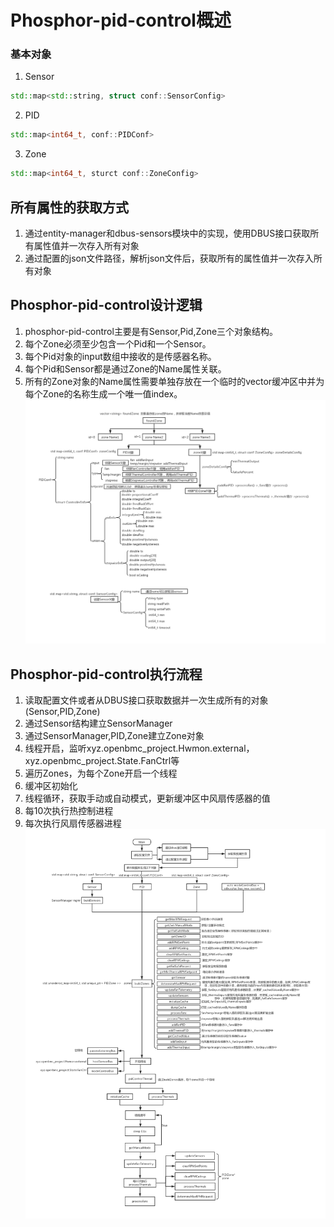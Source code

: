 # Phosphor-pid-control概述

### 基本对象
1. Sensor
```c++
std::map<std::string, struct conf::SensorConfig>
```
2. PID
```c++
std::map<int64_t, conf::PIDConf>
```
3. Zone
```c++
std::map<int64_t, sturct conf::ZoneConfig>
```  
## 所有属性的获取方式
1. 通过entity-manager和dbus-sensors模块中的实现，使用DBUS接口获取所有属性值并一次存入所有对象  
2. 通过配置的json文件路径，解析json文件后，获取所有的属性值并一次存入所有对象  
## Phosphor-pid-control设计逻辑
1. phosphor-pid-control主要是有Sensor,Pid,Zone三个对象结构。  
2. 每个Zone必须至少包含一个Pid和一个Sensor。  
3. 每个Pid对象的input数组中接收的是传感器名称。  
4. 每个Pid和Sensor都是通过Zone的Name属性关联。  
5. 所有的Zone对象的Name属性需要单独存放在一个临时的vector缓冲区中并为每个Zone的名称生成一个唯一值index。
![phosphor-pid-control-1](img/phosphor-pid-control-1.jpg)
## Phosphor-pid-control执行流程
1. 读取配置文件或者从DBUS接口获取数据并一次生成所有的对象(Sensor,PID,Zone)  
2. 通过Sensor结构建立SensorManager  
3. 通过SensorManager,PID,Zone建立Zone对象  
4. 线程开启，监听xyz.openbmc_project.Hwmon.external，xyz.openbmc_project.State.FanCtrl等  
5. 遍历Zones，为每个Zone开启一个线程  
6. 缓冲区初始化  
7. 线程循环，获取手动或自动模式，更新缓冲区中风扇传感器的值  
8. 每10次执行热控制进程  
9. 每次执行风扇传感器进程  
![phosphor-pid-control-2](img/phosphor-pid-control-2.jpg)
